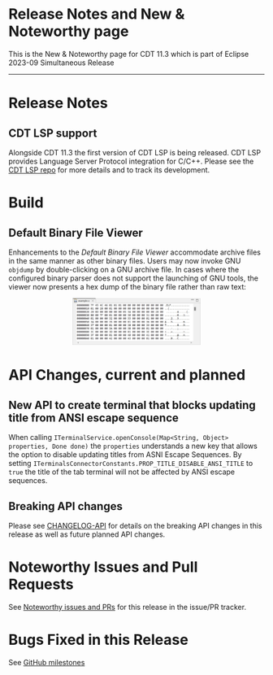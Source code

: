 # Release Notes and New & Noteworthy page

This is the New & Noteworthy page for CDT 11.3 which is part of Eclipse 2023-09 Simultaneous Release

---

# Release Notes

## CDT LSP support

Alongside CDT 11.3 the first version of CDT LSP is being released.
CDT LSP provides Language Server Protocol integration for C/C++.
Please see the [CDT LSP repo](https://github.com/eclipse-cdt/cdt-lsp#readme) for more details and to track its development.

# Build

## Default Binary File Viewer

Enhancements to the _Default Binary File Viewer_ accommodate archive files in the same manner as other binary files.
Users may now invoke GNU `objdump` by double-clicking on a GNU archive file.
In cases where the configured binary parser does not support the launching of GNU tools, the viewer now presents a hex dump of the binary file rather than raw text:

<p align="center"><img src="images/CDT-11.3-hex-dump.png" width="50%"></p>

# API Changes, current and planned

## New API to create terminal that blocks updating title from ANSI escape sequence

When calling `ITerminalService.openConsole(Map<String, Object> properties, Done done)` the `properties` understands a new key that allows the option to disable updating titles from ASNI Escape Sequences.
By setting `ITerminalsConnectorConstants.PROP_TITLE_DISABLE_ANSI_TITLE` to `true` the title of the tab terminal will not be affected by ANSI escape sequences.

## Breaking API changes

Please see [CHANGELOG-API](CHANGELOG-API.md) for details on the breaking API changes in this release as well as future planned API changes.

# Noteworthy Issues and Pull Requests

See [Noteworthy issues and PRs](https://github.com/eclipse-cdt/cdt/issues?q=is%3Aclosed+label%3Anoteworthy+milestone%3A11.3.0) for this release in the issue/PR tracker.

# Bugs Fixed in this Release

See [GitHub milestones](https://github.com/eclipse-cdt/cdt/milestone/7?closed=1)
